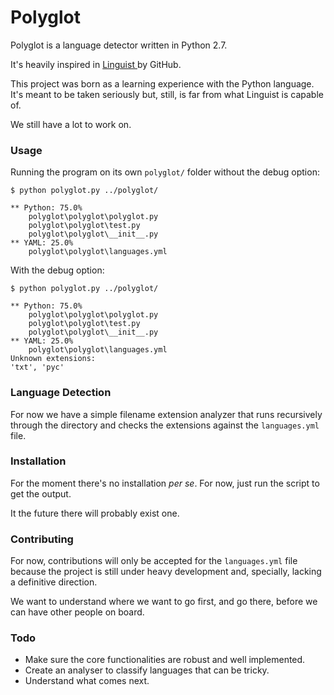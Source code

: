 Polyglot
========

Polyglot is a language detector written in Python 2.7.

It's heavily inspired in <a href="https://github.com/github/linguist"> Linguist </a>
by GitHub.

This project was born as a learning experience with the Python language. It's 
meant to be taken seriously but, still, is far from what Linguist is capable of.

We still have a lot to work on.

### Usage

Running the program on its own `polyglot/` folder without the debug option:

    $ python polyglot.py ../polyglot/
    
    ** Python: 75.0%
    	polyglot\polyglot\polyglot.py
    	polyglot\polyglot\test.py
    	polyglot\polyglot\__init__.py
    ** YAML: 25.0%
    	polyglot\polyglot\languages.yml

With the debug option:

    $ python polyglot.py ../polyglot/
    
    ** Python: 75.0%
    	polyglot\polyglot\polyglot.py
    	polyglot\polyglot\test.py
    	polyglot\polyglot\__init__.py
    ** YAML: 25.0%
    	polyglot\polyglot\languages.yml
    Unknown extensions:
    'txt', 'pyc'

  
### Language Detection

For now we have a simple filename extension analyzer that runs recursively through
the directory and checks the extensions against the `languages.yml` file.

### Installation

For the moment there's no installation *per se*. For now, just run the script
to get the output.

It the future there will probably exist one.

### Contributing

For now, contributions will only be accepted for the `languages.yml` file because
the project is still under heavy development and, specially, lacking a definitive 
direction.

We want to understand where we want to go first, and go there, before we can have
other people on board.

### Todo

- Make sure the core functionalities are robust and well implemented.
- Create an analyser to classify languages that can be tricky.
- Understand what comes next.
